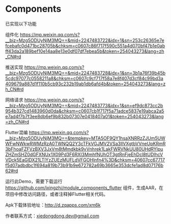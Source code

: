 # Components

已实现以下功能

组件化
https://mp.weixin.qq.com/s?__biz=Mzg5ODUyNjM3MQ==&mid=2247483722&idx=1&sn=253c26365e7efcebafc0d471bc28705b&chksm=c0607c86f717f590c551a4d070bf47b1e0abff43da2a189bef10e14aa8e13e0df07df7ebea5b&token=254043273&lang=zh_CN#rd

推送实现
https://mp.weixin.qq.com/s?__biz=Mzg5ODUyNjM3MQ==&mid=2247483728&idx=1&sn=3b1a76f39b45b5cdc97077c0558211a8&chksm=c0607c9cf717f58a7e8f407d3cf84c99bd3a409679a887d1f110b5cb93c232b19ab1db6afd4b&token=254043273&lang=zh_CN#rd

网络请求
https://mp.weixin.qq.com/s?__biz=Mzg5ODUyNjM3MQ==&mid=2247483773&idx=1&sn=ef9dc873cc2b954b327cd1483960d0da&chksm=c0607cb1f717f5a71adce5837e19abca2a5e7ad4f7b7f3ee8db6ef9b832b07307e0418407a01&token=254043273&lang=zh_CN#rd

Flutter混编
https://mp.weixin.qq.com/s?__biz=Mzg5ODUyNjM3MQ==&tempkey=MTA5OF9QY1hsaXNRRzZJUm5UWWFwNWkwRWMzRzA0TWNQQ2Y3cTFkVGJMV2VSa3llVXgtbVVneUpKRmR3bFhoaFZFVzBXV3JxVm8tMmdkbk9vVnhrek1LakFWRVNkUU80UHdRYlpuZHZmSHZ0dGFXNUx1X09Pd3F6RXI3MmhfNUhOT3gtRnFjeEhDcl8tUDlhcVVDck5EaGlDX21LTlYzZUEzMUFLdVFGOHlnfn4%3D&chksm=40607cc67717f5d07adbdbc1f694a819b73b91b9e672782a69b3665e353dcfe1ad8d07176b62#rd



运行此Demo，需要下载运行 https://github.com/ixingzhi/module_components_flutter 组件，生成AAR，在项目中修改访问路径，或者注释掉Flutter相关代码。

Apk下载体验地址：http://d.zqapps.com/xm6k



作者联系方式：xiedongdong.dev@gmail.com